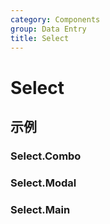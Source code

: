 ```yaml
---
category: Components
group: Data Entry
title: Select
---
```


# Select

## 示例

### Select.Combo

<code src="./demos/Combo/index.jsx"></code>

### Select.Modal

<code src="./demos/Modal/index.jsx"></code>

### Select.Main

<code src="./demos/Main/index.jsx"></code>
